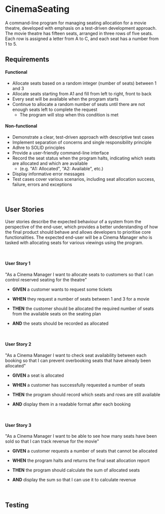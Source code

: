 # CinemaSeating
A command-line program for managing seating allocation for a movie theatre, developed with emphasis on a test-driven development approach. The movie theatre has fifteen seats, arranged in three rows of five seats. Each row is assigned a letter from A to C, and each seat has a number from 1 to 5.
<br/>

## Requirements

#### Functional

- Allocate seats based on a random integer (number of seats) between 1 and 3
- Allocate seats starting from A1 and fill from left to right, front to back
- Every seat will be available when the program starts
- Continue to allocate a random number of seats until there are not enough seats left to complete the request
  - The program will stop when this condition is met


#### Non-functional

- Demonstrate a clear, test-driven approach with descriptive test cases
- Implement separation of concerns and single responsibility principle
- Adhre to SOLID principles
- Provide a user-friendly command-line interface
- Record the seat status when the program halts, indicating which seats are allocated and which are available
  - (e.g. "A1: Allocated", "A2: Available", etc.)
- Display informative error messages
- Test cases cover various scenarios, including seat allocation success, failure, errors and exceptions

<br/>

## User Stories
User stories describe the expected behaviour of a system from the perspective of the end-user, which provides a better understanding of how the final product should behave and allows developers to prioritise core functionalities.
The expected end-user will be a Cinema Manager who is tasked with allocating seats for various viewings using the program.

<br/>

#### User Story 1
"As a Cinema Manager I want to allocate seats to customers so that I can control reserved seating for the theatre"

- <b>GIVEN</b> a customer wants to request some tickets

- <b>WHEN</b> they request a number of seats between 1 and 3 for a movie

- <b>THEN</b> the customer should be allocated the required number of seats
from the available seats on the seating plan

- <b>AND</b> the seats should be recorded as allocated

<br/>

#### User Story 2
"As a Cinema Manager I want to check seat availability between each booking so that I can prevent overbooking seats that have already been allocated"

- <b>GIVEN</b> a seat is allocated

- <b>WHEN</b> a customer has successfully requested a number of seats

- <b>THEN</b> the program should record which seats and rows are still available

- <b>AND</b> display them in a readable format after each booking

<br/>

#### User Story 3
"As a Cinema Manager I want to be able to see how many seats have been sold so that I can track revenue for the movie"

- <b>GIVEN</b> a customer requests a number of seats that cannot be allocated

- <b>WHEN</b> the program halts and returns the final seat allocation report

- <b>THEN</b> the program should calculate the sum of allocated seats

- <b>AND</b> display the sum so that I can use it to calculate revenue

<br/>

## Testing
